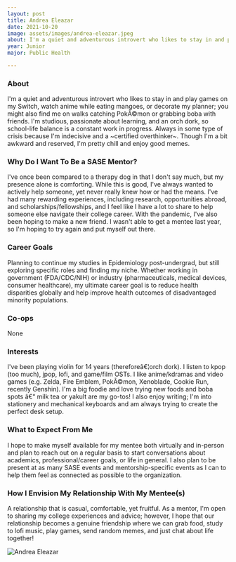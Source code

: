 ```yaml
---
layout: post
title: Andrea Eleazar 
date: 2021-10-20
image: assets/images/andrea-eleazar.jpeg
about: I'm a quiet and adventurous introvert who likes to stay in and play games on my Switch, watch anime while eating mangoes, or decorate my planner; you might also find me on walks catching PokÃ©mon or grabbing boba with friends. I'm studious, passionate about learning, and an orch dork, so school-life balance is a constant work in progress. Always in some type of crisis because I'm indecisive and a ~certified overthinker~. Though I'm a bit awkward and reserved, I'm pretty chill and enjoy good memes.
year: Junior
major: Public Health

---
```


### About

I'm a quiet and adventurous introvert who likes to stay in and play games on my Switch, watch anime while eating mangoes, or decorate my planner; you might also find me on walks catching PokÃ©mon or grabbing boba with friends. I'm studious, passionate about learning, and an orch dork, so school-life balance is a constant work in progress. Always in some type of crisis because I'm indecisive and a ~certified overthinker~. Though I'm a bit awkward and reserved, I'm pretty chill and enjoy good memes.

### Why Do I Want To Be a SASE Mentor?

I've once been compared to a therapy dog in that I don't say much, but my presence alone is comforting. While this is good, I've always wanted to actively help someone, yet never really knew how or had the means. I've had many rewarding experiences, including research, opportunities abroad, and scholarships/fellowships, and I feel like I have a lot to share to help someone else navigate their college career. With the pandemic, I've also been hoping to make a new friend. I wasn't able to get a mentee last year, so I'm hoping to try again and put myself out there.

### Career Goals

Planning to continue my studies in Epidemiology post-undergrad, but still exploring specific roles and finding my niche. Whether working in government (FDA/CDC/NIH) or industry (pharmaceuticals, medical devices, consumer healthcare), my ultimate career goal is to reduce health disparities globally and help improve health outcomes of disadvantaged minority populations.

### Co-ops

None

### Interests

I've been playing violin for 14 years (thereforeâ€¦orch dork). I listen to kpop (too much), jpop, lofi, and game/film OSTs. I like anime/kdramas and video games (e.g. Zelda, Fire Emblem, PokÃ©mon, Xenoblade, Cookie Run, recently Genshin). I'm a big foodie and love trying new foods and boba spots â€“ milk tea or yakult are my go-tos! I also enjoy writing; I'm into stationery and mechanical keyboards and am always trying to create the perfect desk setup. 

### What to Expect From Me

I hope to make myself available for my mentee both virtually and in-person and plan to reach out on a regular basis to start conversations about academics, professional/career goals, or life in general. I also plan to be present at as many SASE events and mentorship-specific events as I can to help them feel as connected as possible to the organization.

### How I Envision My Relationship With My Mentee(s) 

A relationship that is casual, comfortable, yet fruitful. As a mentor, I'm open to sharing my college experiences and advice; however, I hope that our relationship becomes a genuine friendship where we can grab food, study to lofi music, play games, send random memes, and just chat about life together!

<div class="text-center my-5">
    <img src="https://sase-drexel.github.io/mentorship-2021/andrea-eleazar.jpeg" alt="Andrea Eleazar" class="rounded post-img" />
</div>
